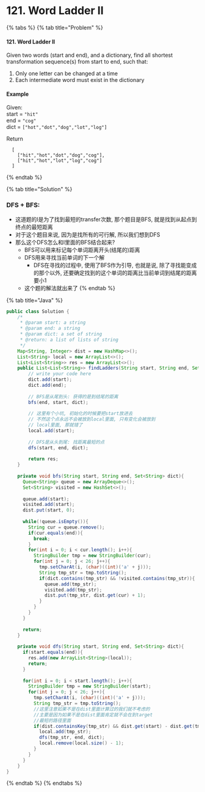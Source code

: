 # 121. Word Ladder II

{% tabs %}
{% tab title="Problem" %}
#### 121. Word Ladder II

Given two words \(start and end\), and a dictionary, find all shortest transformation sequence\(s\) from start to end, such that:

1. Only one letter can be changed at a time
2. Each intermediate word must exist in the dictionary

#### Example

Given:  
start = `"hit"`  
end = `"cog"`  
dict = `["hot","dot","dog","lot","log"]`  


Return  


```text
  [
    ["hit","hot","dot","dog","cog"],
    ["hit","hot","lot","log","cog"]
  ]
```
{% endtab %}

{% tab title="Solution" %}
### DFS + BFS:

* 这道题的I是为了找到最短的transfer次数, 那个题目是BFS, 就是找到从起点到终点的最短距离
* 对于这个题目来说, 因为是找所有的可行解, 所以我们想到DFS
* 那么这个DFS怎么和I里面的BFS结合起来?
  * BFS可以用来标记每个单词距离开头\(结尾的\)距离
  * DFS用来寻找当前单词的下一个解
    * DFS在寻找的过程中, 使用了BFS作为引导, 也就是说, 除了寻找能变成的那个以外, 还要确定找到的这个单词的距离比当前单词到结尾的距离要小1
  * 这个题的解法就出来了
{% endtab %}

{% tab title="Java" %}
```java
public class Solution {
    /*
     * @param start: a string
     * @param end: a string
     * @param dict: a set of string
     * @return: a list of lists of string
     */
    Map<String, Integer> dist = new HashMap<>();
    List<String> local = new ArrayList<>();
    List<List<String>> res = new ArrayList<>();
    public List<List<String>> findLadders(String start, String end, Set<String> dict) {
        // write your code here
        dict.add(start);
        dict.add(end);
        
        // BFS是从尾到头: 获得的是到结尾的距离
        bfs(end, start, dict);
        
        // 这里有个小坑, 初始化的时候要把start放进去
        // 不然这个点永远不会被放到local里面, 只有变化会被放到
        // local里面, 那就错了
        local.add(start);
        
        // DFS是从头到尾: 找距离最短的点
        dfs(start, end, dict);
        
        return res;
    }
    
    private void bfs(String start, String end, Set<String> dict){
      Queue<String> queue = new ArrayDeque<>();
      Set<String> visited = new HashSet<>();
      
      queue.add(start);
      visited.add(start);
      dist.put(start, 0);
      
      while(!queue.isEmpty()){
        String cur = queue.remove();
        if(cur.equals(end)){
          break;
        }
        for(int i = 0; i < cur.length(); i++){
          StringBuilder tmp = new StringBuilder(cur);
          for(int j = 0; j < 26; j++){
            tmp.setCharAt(i, (char)((int)('a' + j)));
            String tmp_str = tmp.toString();
            if(dict.contains(tmp_str) && !visited.contains(tmp_str)){
              queue.add(tmp_str);
              visited.add(tmp_str);
              dist.put(tmp_str, dist.get(cur) + 1);
            }
          }
        }
      }
      
      return;
    }
    
    private void dfs(String start, String end, Set<String> dict){
      if(start.equals(end)){
        res.add(new ArrayList<String>(local));
        return;
      }
      
      for(int i = 0; i < start.length(); i++){
        StringBuilder tmp = new StringBuilder(start);
        for(int j = 0; j < 26; j++){
          tmp.setCharAt(i, (char)((int)('a' + j)));
          String tmp_str = tmp.toString();
          //这里注意如果不是在dist里面计算过的我们就不考虑的
          //主要是因为如果不是在dist里面肯定就不会在到target
          //最短的路径里面
          if(dist.containsKey(tmp_str) && dist.get(start) - dist.get(tmp_str) == 1){
            local.add(tmp_str);
            dfs(tmp_str, end, dict);
            local.remove(local.size() - 1);
          }
        }
      }
    }
}
```
{% endtab %}
{% endtabs %}

